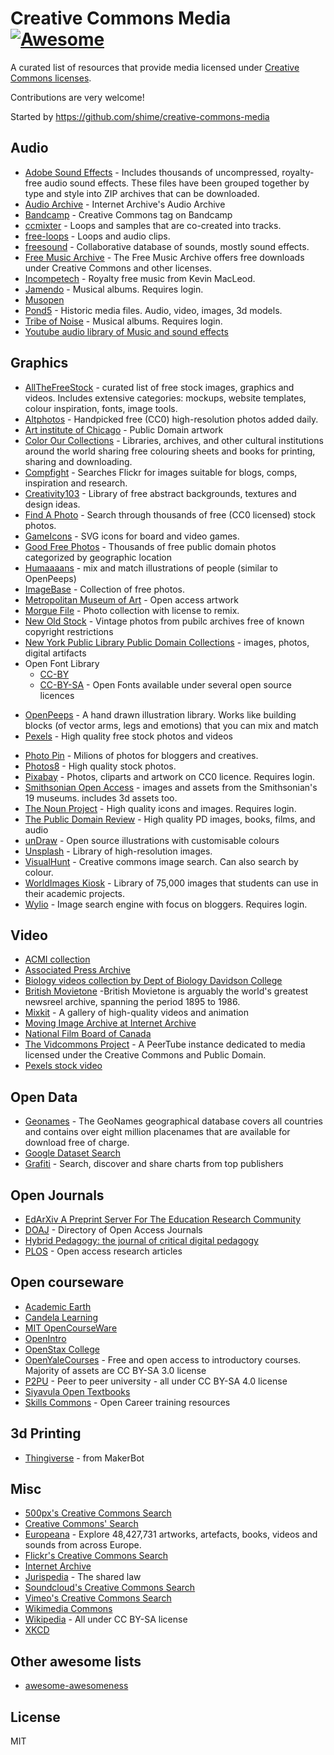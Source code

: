 # Creative Commons Media [![Awesome](https://cdn.rawgit.com/sindresorhus/awesome/d7305f38d29fed78fa85652e3a63e154dd8e8829/media/badge.svg)](https://github.com/sindresorhus/awesome) 

A curated list of resources that provide media licensed under [Creative Commons licenses](https://creativecommons.org/licenses/).

Contributions are very welcome!

Started by https://github.com/shime/creative-commons-media

## Audio
* [Adobe Sound Effects](https://offers.adobe.com/en/na/audition/offers/audition_dlc/AdobeAuditionDLCSFX.html) - Includes thousands of uncompressed, royalty-free audio sound effects. These files have been grouped together by type and style into ZIP archives that can be downloaded.
* [Audio Archive](https://archive.org/details/audio) - Internet Archive's Audio Archive
* [Bandcamp](https://bandcamp.com/tag/creative-commons) - Creative Commons tag on Bandcamp
* [ccmixter](http://ccmixter.org/) - Loops and samples that are co-created into tracks.
* [free-loops](http://free-loops.com/) - Loops and audio clips.
* [freesound](http://www.freesound.org/) - Collaborative database of sounds, mostly sound effects.
* [Free Music Archive](https://www.freemusicarchive.org/) - The Free Music Archive offers free downloads under Creative Commons and other licenses.
* [Incompetech](http://incompetech.com/music/) - Royalty free music from Kevin MacLeod.
* [Jamendo](http://jamendo.com) - Musical albums. Requires login.
* [Musopen](https://musopen.org/music/)
* [Pond5](https://www.pond5.com/free) - Historic media files. Audio, video, images, 3d models. 
* [Tribe of Noise](http://www.tribeofnoise.com/) - Musical albums. Requires login.
* [Youtube audio library of Music and sound effects](https://www.youtube.com/audiolibrary/music?nv=1)

## Graphics

* [AllTheFreeStock](http://allthefreestock.com/) - curated list of free stock images, graphics and videos. Includes extensive categories: mockups, website templates, colour inspiration, fonts, image tools. 
* [Altphotos](https://altphotos.com) - Handpicked free (CC0) high-resolution photos added daily.
* [Art institute of Chicago](https://www.artic.edu/collection?is_public_domain=1) - Public Domain artwork
* [Color Our Collections](https://library.nyam.org/colorourcollections/) - Libraries, archives, and other cultural institutions around the world sharing free colouring sheets and books for printing, sharing and downloading.
* [Compfight](http://www.compfight.com/) - Searches Flickr for images suitable for blogs, comps, inspiration and research.
* [Creativity103](http://creativity103.com/) - Library of free abstract backgrounds, textures and design ideas.
* [Find A Photo](http://finda.photo/) - Search through thousands of free (CC0 licensed) stock photos.
* [GameIcons](http://game-icons.net/) - SVG icons for board and video games.
* [Good Free Photos](https://www.goodfreephotos.com) - Thousands of free public domain photos categorized by geographic location
* [Humaaaans](https://www.humaaans.com/) - mix and match illustrations of people (similar to OpenPeeps)
* [ImageBase](http://imagebase.net/) - Collection of free photos.
* [Metropolitan Museum of Art](https://www.metmuseum.org/art/collection/search#!?searchField=All&showOnly=openAccess&sortBy=Relevance&offset=0&pageSize=0) - Open access artwork
* [Morgue File](http://www.morguefile.com/archive/) - Photo collection with license to remix.
* [New Old Stock](https://nos.twnsnd.co/) - Vintage photos from pubilc archives free of known copyright restrictions
* [New York Public Library Public Domain Collections](https://www.nypl.org/research/collections/digital-collections/public-domain) - images, photos, digital artifacts
* Open Font Library 
  + [CC-BY](https://fontlibrary.org/en/search?license=CC-BY) 
  + [CC-BY-SA](https://fontlibrary.org/en/search?license=CC-BY-SA) - Open Fonts available under several open source licences
+ [OpenPeeps](https://www.openpeeps.com/) - A hand drawn illustration library. Works like building blocks (of vector arms, legs and emotions) that you can mix and match
+ [Pexels](https://www.pexels.com/) - High quality free stock photos and videos
* [Photo Pin](http://photopin.com/) - Milions of photos for bloggers and creatives.
* [Photos8](http://photos8.com/) - High quality stock photos.
* [Pixabay](https://pixabay.com/) - Photos, cliparts and artwork on CC0 licence. Requires login.
* [Smithsonian Open Access](https://www.si.edu/openaccess) - images and assets from the Smithsonian's 19 museums. includes 3d assets too.
* [The Noun Project](http://thenounproject.com/) - High quality icons and images. Requires login.
* [The Public Domain Review](https://publicdomainreview.org/collections) - High quality PD images, books, films, and audio
* [unDraw](https://undraw.co/) - Open source illustrations with customisable colours
* [Unsplash](https://unsplash.com/) - Library of high-resolution images.
* [VisualHunt](https://visualhunt.com/) - Creative commons image search. Can also search by colour.
* [WorldImages Kiosk](http://worldimages.sjsu.edu/) - Library of 75,000 images that students can use in their academic projects.
* [Wylio](http://wylio.com/) - Image search engine with focus on bloggers. Requires login.

## Video

* [ACMI collection](https://www.youtube.com/channel/UCWLTWnH_5eRGQz_UL1_J-JA)
* [Associated Press Archive](https://www.youtube.com/c/aparchive)
* [Biology videos collection by Dept of Biology Davidson College](https://www.bio.davidson.edu/courses/movies.html)
* [British Movietone](https://www.youtube.com/channel/UCHq777_waKMJw6SZdABmyaA) -British Movietone is arguably the world's greatest newsreel archive, spanning the period 1895 to 1986.
* [Mixkit](https://mixkit.co/) - A gallery of high-quality videos and animation
* [Moving Image Archive at Internet Archive](https://archive.org/details/movies)
* [National Film Board of Canada](https://www.nfb.ca/explore-all-films/)
* [The Vidcommons Project](https://vidcommons.org/videos/overview) - A PeerTube instance dedicated to media licensed under the Creative Commons and Public Domain.
* [Pexels stock video](https://www.pexels.com/videos)

## Open Data

* [Geonames](http://www.geonames.org/) - The GeoNames geographical database covers all countries and contains over eight million placenames that are available for download free of charge.
* [Google Dataset Search](https://datasetsearch.research.google.com/)
* [Grafiti](https://beta.grafiti.io/) - Search, discover and share charts from top publishers

## Open Journals

* [EdArXiv A Preprint Server For The Education Research Community](https://edarxiv.org/)
* [DOAJ](https://doaj.org/) - Directory of Open Access Journals
* [Hybrid Pedagogy: the journal of critical digital pedagogy](https://hybridpedagogy.org/about/)
* [PLOS](https://www.plos.org/) - Open access research articles

## Open courseware

* [Academic Earth](https://academicearth.org/)
* [Candela Learning](https://courses.candelalearning.com/catalog/lumen)
* [MIT OpenCourseWare](http://ocw.mit.edu)
* [OpenIntro](https://www.openintro.org/)
* [OpenStax College](https://www.openstaxcollege.org/)
* [OpenYaleCourses](https://oyc.yale.edu/) - Free and open access to introductory courses. Majority of assets are CC BY-SA 3.0 license
* [P2PU](https://www.p2pu.org/en/) - Peer to peer university - all under CC BY-SA 4.0 license
* [Siyavula Open Textbooks](http://www.siyavula.com/work-oer.html#BOOKS)
* [Skills Commons](https://www.skillscommons.org/) - Open Career training resources

## 3d Printing

* [Thingiverse](https://www.thingiverse.com/) - from MakerBot

## Misc

* [500px's Creative Commons Search](http://500px.com/creativecommons)
* [Creative Commons' Search](http://search.creativecommons.org/)
* [Europeana](http://www.europeana.eu/portal/) - Explore 48,427,731 artworks, artefacts, books, videos and sounds from across Europe. 
* [Flickr's Creative Commons Search](https://www.flickr.com/creativecommons/)
* [Internet Archive](https://archive.org) 
* [Jurispedia](http://jurispedia.org) - The shared law
* [Soundcloud's Creative Commons Search](https://soundcloud.com/search/sounds?filter.license=to_share)
* [Vimeo's Creative Commons Search](http://vimeo.com/creativecommons)
* [Wikimedia Commons](http://commons.wikimedia.org/)
* [Wikipedia](https://wikipedia.org) - All under CC BY-SA license
* [XKCD](https://xkcd.com/)

## Other awesome lists

* [awesome-awesomeness](https://github.com/bayandin/awesome-awesomeness)

## License

MIT
